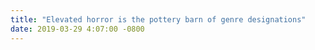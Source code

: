```yaml
---
title: "Elevated horror is the pottery barn of genre designations"
date: 2019-03-29 4:07:00 -0800
---
```

